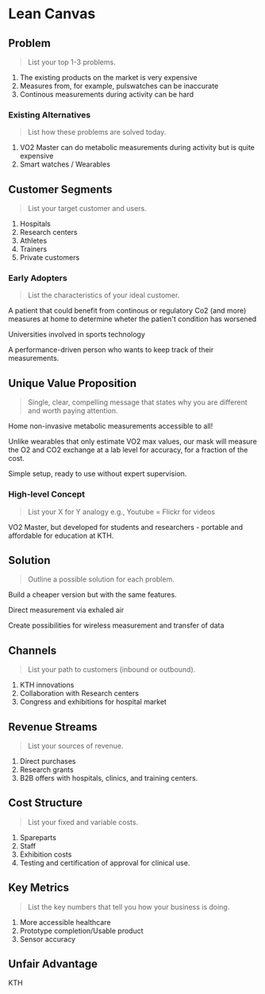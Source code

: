 # Lean Canvas

## Problem
> List your top 1-3 problems.

1. The existing products on the market is very expensive
2. Measures from, for example, pulswatches can be inaccurate
3. Continous measurements during activity can be hard 

### Existing Alternatives
> List how these problems are solved today.

1. VO2 Master can do metabolic measurements during activity but is quite expensive
2. Smart watches / Wearables

## Customer Segments
> List your target customer and users.

1. Hospitals
2. Research centers
3. Athletes
4. Trainers
5. Private customers

### Early Adopters
> List the characteristics of your ideal customer.

A patient that could benefit from continous or regulatory Co2 (and more) measures at home to determine wheter the patien't condition has worsened
 
Universities involved in sports technology 

A performance-driven person who wants to keep track of their measurements. 

 ## Unique Value Proposition
> Single, clear, compelling message that states why you are different and worth paying attention.

Home non-invasive metabolic measurements accessible to all!

Unlike wearables that only estimate VO2 max values, our mask will measure the O2 and CO2 exchange at a lab level for accuracy, for a fraction of the cost. 

Simple setup, ready to use without expert supervision.


### High-level Concept
> List your X for Y analogy e.g., Youtube = Flickr for videos

VO2 Master, but developed for students and researchers - portable and affordable for education at KTH.


## Solution
> Outline a possible solution for each problem.

Build a cheaper version but with the same features.

Direct measurement via exhaled air

Create possibilities for wireless measurement and transfer of data
 
## Channels
> List your path to customers (inbound or outbound).

1. KTH innovations
2. Collaboration with Research centers
3. Congress and exhibitions for hospital market

## Revenue Streams
> List your sources of revenue.

1. Direct purchases
2. Research grants
3. B2B offers with hospitals, clinics, and training centers. 

## Cost Structure
> List your fixed and variable costs.

1. Spareparts
2. Staff
3. Exhibition costs
4. Testing and certification of approval for clinical use.  

## Key Metrics

> List the key numbers that tell you how your business is doing.

1. More accessible healthcare
2. Prototype completion/Usable product
3. Sensor accuracy

## Unfair Advantage

KTH
 
